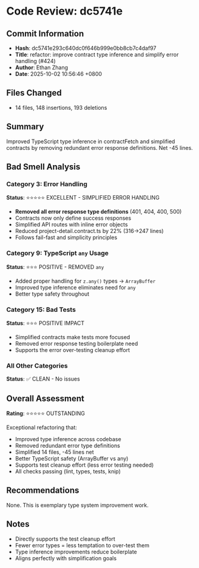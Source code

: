 # Code Review: dc5741e

## Commit Information
- **Hash**: dc5741e293c640dc0f646b999e0bb8cb7c4daf97
- **Title**: refactor: improve contract type inference and simplify error handling (#424)
- **Author**: Ethan Zhang
- **Date**: 2025-10-02 10:56:46 +0800

## Files Changed
- 14 files, 148 insertions, 193 deletions

## Summary
Improved TypeScript type inference in contractFetch and simplified contracts by removing redundant error response definitions. Net -45 lines.

## Bad Smell Analysis

### Category 3: Error Handling
**Status**: ⭐⭐⭐⭐⭐ EXCELLENT - SIMPLIFIED ERROR HANDLING
- **Removed all error response type definitions** (401, 404, 400, 500)
- Contracts now only define success responses
- Simplified API routes with inline error objects
- Reduced project-detail.contract.ts by 22% (316→247 lines)
- Follows fail-fast and simplicity principles

### Category 9: TypeScript `any` Usage
**Status**: ⭐⭐⭐ POSITIVE - REMOVED `any`
- Added proper handling for `z.any()` types → `ArrayBuffer`
- Improved type inference eliminates need for `any`
- Better type safety throughout

### Category 15: Bad Tests
**Status**: ⭐⭐⭐ POSITIVE IMPACT
- Simplified contracts make tests more focused
- Removed error response testing boilerplate need
- Supports the error over-testing cleanup effort

### All Other Categories
**Status**: ✅ CLEAN - No issues

## Overall Assessment
**Rating**: ⭐⭐⭐⭐⭐ OUTSTANDING

Exceptional refactoring that:
- Improved type inference across codebase
- Removed redundant error type definitions
- Simplified 14 files, -45 lines net
- Better TypeScript safety (ArrayBuffer vs any)
- Supports test cleanup effort (less error testing needed)
- All checks passing (lint, types, tests, knip)

## Recommendations
None. This is exemplary type system improvement work.

## Notes
- Directly supports the test cleanup effort
- Fewer error types = less temptation to over-test them
- Type inference improvements reduce boilerplate
- Aligns perfectly with simplification goals

